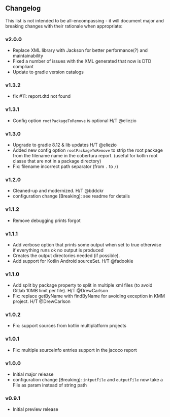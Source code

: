 <h2 class="github">Changelog</h2>

This list is not intended to be all-encompassing - it will document major and breaking changes with their rationale when appropriate:

### v2.0.0
- Replace XML library with Jackson for better performance(?) and maintainability
- Fixed a number of issues with the XML generated that now is DTD compliant
- Update to gradle version catalogs


### v1.3.2
- fix #11: report.dtd not found

### v1.3.1
- Config option `rootPackageToRemove` is optional H/T @eliezio

### v1.3.0
- Upgrade to gradle 8.12 & lib updates H/T @eliezio
- Added new config option `rootPackageToRemove` to strip the root package from the filename name in the cobertura report. (useful for kotlin root classe that are not in a package directory)
- Fix: filename incorrect path separator (from `.` to `/`)

### v1.2.0
- Cleaned-up and modernized. H/T @bddckr
- configuration change [Breaking]: see readme for details

### v1.1.2
- Remove debugging prints forgot
 
### v1.1.1
- Add verbose option that prints some output when set to true otherwise if everything runs ok no output is produced
- Creates the output directories needed (if possible).
- Add support for Kotlin Android sourceSet. H/T @fadookie

### v1.1.0
- Add split by package property to split in multiple xml files (to avoid Gitlab 10MB limit per file). H/T @DrewCarlson
- Fix: replace getByName with findByName for avoiding exception in KMM project. H/T @DrewCarlson

### v1.0.2
- Fix: support sources from kotlin multiplatform projects

### v1.0.1
- Fix: multiple sourceinfo entries support in the jacoco report
 
### v1.0.0
- Initial major release
- configuration change  [Breaking]: `intputFile` and `outputFile` now take a File as param instead of string path

### v0.9.1
- Initial preview release
